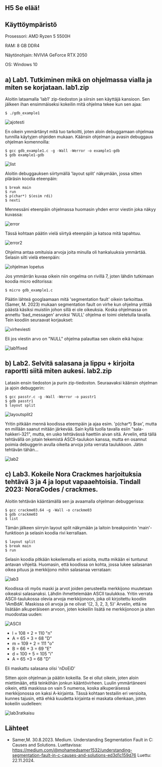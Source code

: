 ## H5 Se elää!

## Käyttöympäristö

Prosessori: AMD Ryzen 5 5500H

RAM: 8 GB DDR4

Näytönohjain: NVIVIA GeForce RTX 2050

OS: Windows 10

## a) Lab1. Tutkiminen mikä on ohjelmassa vialla ja miten se korjataan. lab1.zip 

Aloitin lataamalla 'lab1' zip-tiedoston ja siirsin sen käyttäjä kansioon. Sen jälkeen ihan ensimmäiseksi kokeilin mitä ohjelma tekee kun sen ajaa: 

    $ ./gdb_example1

![ajotesti](Kuvat/ajotesti.png)

En oikein ymmärtänyt mitä tuo tarkoitti, joten aloin debuggamaan ohjelmaa tunnilla käytyjen ohjeiden mukaan. Käänsin ohjelman ja avasin debuggaus ohjelman komennoilla:

    $ gcc gdb_example1.c -g -Wall -Werror -o example1-gdb
    $ gdb example1-gdb 
    
![list](Kuvat/examplelist.png)

Aloitin debuggauksen siirtymällä 'layout split' näkymään, jossa sitten pläräsin koodia eteenpäin: 

    $ break main
    $ run
    $ p(char*) $(esim rdi)
    $ nexti

Mennessäni eteenpäin ohjelmassa huomasin yhden error viestin joka näkyy kuvassa: 

![error](Kuvat/outoerror.png)

Tässä kohtaan päätin vielä siirtyä eteenpäin ja katsoa mitä tapahtuu.

![error2](Kuvat/goodmessage.png) 

Ohjelma antaa omituisia arvoja joita minulla oli hankaluuksia ymmärtää. Selasin silti vielä eteenpäin: 

![ohjelman lopetus](Kuvat/ohjelmanlopetus.png)

Jos ymmärrän kuvaa oikein niin ongelma on rivillä 7, joten lähdin tutkimaan koodia micro editorissa: 

    $ micro gdb_example1.c

Päätin lähteä googlaamaan mitä 'segmentation fault' oikein tarkoittaa. (Samer, M. 2023) mukaan segmentation fault on virhe kun ohjelma yrittää päästä käsiksi muistiin johon sillä ei ole oikeuksia. Koska ohjelmassa on annettu 'bad_messagen' arvoksi 'NULL' ohjelma ei toimi oletetulla tavalla. Tein koodiin seuraavat korjaukset: 

![virheviesti](Kuvat/virheviesti.png)

Eli jos viestin arvo on "NULL" ohjelma palauttaa sen oikein eikä hajoa: 

![lab1fixed](Kuvat/fixedcode.png)

## b) Lab2. Selvitä salasana ja lippu + kirjoita raportti siitä miten aukesi. lab2.zip 

Latasin ensin tiedoston ja purin zip-tiedoston. Seuraavaksi käänsin ohjelman ja ajoin debuggerin: 

    $ gcc passtr.c -g -Wall -Werror -o passtr1
    $ gdb passtr1
    $ layout split

![layoutsplit2](Kuvat/lsplit.png)

Yritin pitkään mennä koodissa eteempäin ja ajaa esim. 'p(char*) $rax', mutta en millään saanut mitään järkevää. Sain kyllä tuolla tavalla esiin "sala-hakkeri-321", mutta, en usko tehtävässä haettiin aivan sitä. Arvelin, että tällä tehtävällä on jotain tekemistä ASCII-taulukon kanssa, mutta en osannut poimia debuggerin avulla oikeita arvoja joita verrata taulukkoon. Jätin tehtävän tähän...

![lab2](Kuvat/lab2.png)

## c) Lab3. Kokeile Nora Crackmes harjoituksia tehtävä 3 ja 4 ja loput vapaaehtoisia. Tindall 2023: NoraCodes / crackmes. 

Aloitin tehtävän kääntämällä sen ja avaamalla ohjelman debuggerissa:

    $ gcc crackme03.64 -g -Wall -o crackme03
    $ gdb crackme03
    $ list

Tämän jälkeen siirryin layout split näkymään ja laitoin breakpointin 'main'-funktioon ja selasin koodia rivi kerrallaan. 

    $ layout split
    $ break main
    $ run 

Selasin koodia pitkään kokeilemalla eri asioita, mutta mikään ei tuntunut antavan vihjeitä. Huomasin, että koodissa on kohta, jossa lukee salasanan oikea pituus ja merkkijono mihin salasanaa verrataan: 

![lab3](Kuvat/lab3.png)

Koodissa oli myös maski ja arvot joiden perusteella merkkijono muutetaan oikeaksi salasanaksi. Lähdin ihmettelemään ASCII taulukkoa. Yritin verrata ASCII-taulukossa olevia arvoja merkkijonoon, joka oli kirjoitettu koodiin 'lAmBdA'. Maskissa oli arvoja ja ne olivat '{2, 3, 2, 3, 5}' Arvelin, että ne lisätään alkuperäiseen arvoon, joten kokeilin lisätä ne merkkijonoon ja siten muodostaa uuden: 

![ASCII](Kuvat/ASCIItable.png)

- l = 108 + 2 = 110 "n"
- A = 65 + 3 = 68 "D" 
- m = 109 + 2 = 111 "o"
- B = 66 + 3 = 69 "E"
- d = 100 + 5 = 105 "i"
- A = 65 +3 = 68 "D"

Eli maskattu salasana olisi 'nDoEiD'

Sitten ajoin ohjelman ja päätin kokeilla. Se ei ollut oikein, joten aloin miettimään, että teinköhän jonkun kääntövirheen. Luulin ymmärtäneeni oikein, että maskissa on vain 5 numeroa, koska alkuperäisessä merkkijonossa on kaksi A-kirjainta. Tässä kohtaan testailin eri versioita, kunnes tajusin, että ehkä kuudetta kirjainta ei maskata ollenkaan, joten kokeilin uudelleen:

![lab3ratkaisu](Kuvat/lab3solution.png) 









## Lähteet

- Samer,M. 30.8.2023. Medium. Understanding Segmentation Fault in C: Causes and Solutions. Luettavissa: https://medium.com/@mohamedsamer1532/understanding-segmentation-fault-in-c-causes-and-solutions-ed3d1c159d76 Luettu: 22.11.2024. 
